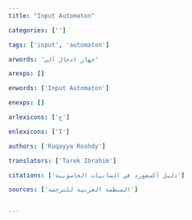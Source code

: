 ```yaml
---
title: "Input Automaton"

categories: ['']

tags: ['input', 'automaton']

arwords: 'جهاز ادخال آلي'

arexps: []

enwords: ['Input Automaton']

enexps: []

arlexicons: ['ج']

enlexicons: ['I']

authors: ['Ruqayya Roshdy']

translators: ['Tarek Ibrahim']

citations: ['دليل أكسفورد في السانيات الحاسوبية']

sources: ['المنظمة العربية للترجمة']


---
```

